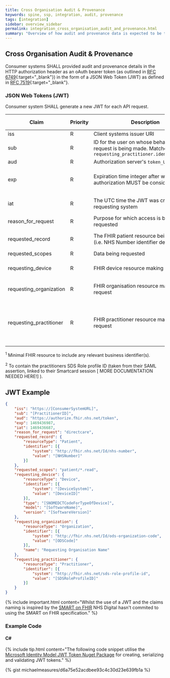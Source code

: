 ```yaml
---
title: Cross Organisation Audit & Provenance
keywords: spine, ssp, integration, audit, provenance
tags: [integration]
sidebar: overview_sidebar
permalink: integration_cross_organisation_audit_and_provenance.html
summary: "Overview of how audit and provenance data is expected to be transported over the Visitors and Migrants FHIR interfaces."
---
```


## Cross Organisation Audit & Provenance ##

Consumer systems SHALL provided audit and provenance details in the HTTP authorization header as an oAuth bearer token (as outlined in [RFC 6749](https://tools.ietf.org/html/rfc6749){:target="_blank"}) in the form of a JSON Web Token (JWT) as defined in [RFC 7519](https://tools.ietf.org/html/rfc7519){:target="_blank"}.

### JSON Web Tokens (JWT) ###

Consumer system SHALL generate a new JWT for each API request.

| Claim | Priority | Description | Fixed Value | Dynamic Value | Specification / Example |
|-------|----------|-------------|-------------|---------------|-------------------------|
| iss | R | Client systems issuer URI | No | Yes | |
| sub | R | ID for the user on whose behalf this request is being made. Matches `requesting_practitioner.identifier.value` | No | Yes | |
| aud | R | Authorization server's `token_URL` | `https://authorize.fhir.nhs.net/token` | No | |
| exp | R | Expiration time integer after which this authorization MUST be considered invalid. | `exp` | (now + 5 minutes) UTC time in seconds | |
| iat | R | The UTC time the JWT was created by the requesting system | `iat` | now UTC time in seconds | |
| reason_for_request | R | Purpose for which access is being requested | `directcare` | No | |
| requested_record | R | The FHIR patient resource being requested (i.e. NHS Number identifier details) | No | FHIR Patient<sup>1</sup> | [Audit-Patient-1](Audit/StructureDefinitions/audit-patient-1.json) [(Example)](Audit/Examples/Patient.json) |
| requested_scopes | R | Data being requested | `patient/Observation.read` | No | |
| requesting_device | R | FHIR device resource making the request | No | FHIR Device<sup>1</sup> | [Audit-Device-1](Audit/StructureDefinitions/audit-device-1.json) [(Example)](Audit/Examples/Device.json) |
| requesting_organization | R | FHIR organisation resource making the request | No | FHIR Organization<sup>1</sup> | [Audit-Organization-1](Audit/StructureDefinitions/audit-organization-1.json) [(Example)](Audit/Examples/Organization.json) |
| requesting_practitioner | R | FHIR practitioner resource making the request | No | FHIR Practitioner<sup>2</sup> | [Audit-Practitioner-1](Audit/StructureDefinitions/audit-practitioner-1.json) [(Example - smartcard)](Audit/Examples/Practitioner1a.json) <br /> [(Example - non-smartcard)](Audit/Examples/Practitioner1b.json)|

<sup>1</sup> Minimal FHIR resource to include any relevant business identifier(s).

<sup>2</sup> To contain the practitioners SDS Role profile ID (taken from their SAML assertion, linked to their Smartcard session [ MORE DOCUMENTATION NEEDED HERE!] ).

## JWT Example ##

```json
{
	"iss": "https://[ConsumerSystemURL]",
	"sub": "[PractitionerID]",
	"aud": "https://authorize.fhir.nhs.net/token",
	"exp": 1469436987,
	"iat": 1469436687,
	"reason_for_request": "directcare",
	"requested_record": {
		"resourceType": "Patient",
		"identifier": [{
			"system": "http://fhir.nhs.net/Id/nhs-number",
			"value": "[NHSNumber]"
		}]
	},
	"requested_scopes": "patient/*.read",
	"requesting_device": {
		"resourceType": "Device",
		"identifier": [{
			"system": "[DeviceSystem]",
			"value": "[DeviceID]"
		}],
		"type": "[SNOMEDCTCodeForTypeOfDevice]",
		"model": "[SoftwareName]",
		"version": "[SoftwareVersion]"
	},
	"requesting_organization": {
		"resourceType": "Organization",
		"identifier": [{
			"system": "http://fhir.nhs.net/Id/ods-organization-code",
			"value": "[ODSCode]"
		}],
		"name": "Requesting Organisation Name"
	},
	"requesting_practitioner": {
		"resourceType": "Practitioner",
		"identifier": [{
			"system": "http://fhir.nhs.net/sds-role-profile-id",
			"value": "[SDSRoleProfileID]"
		}]
	}
}
```

{% include important.html content="Whilst the use of a JWT and the claims naming is inspired by the [SMART on FHIR](https://github.com/smart-on-fhir/smart-on-fhir.github.io/wiki/cross-organizational-auth) NHS Digital hasn't commited to using the SMART on FHIR specification." %}

### Example Code ###

#### C# ####

{% include tip.html content="The following code snippet utilise the [Microsoft Identity Model JWT Token Nuget Package](https://www.nuget.org/packages/System.IdentityModel.Tokens.Jwt/) for creating, serializing and validating JWT tokens." %}

{% gist michaelmeasures/d6a75e52acdbee93c4c30d23e639fb1a %}


